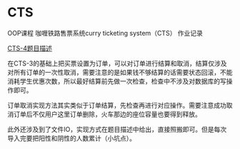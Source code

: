 # CTS

OOP课程 咖喱铁路售票系统curry ticketing system（CTS） 作业记录

[CTS-4题目描述](Questions/CTS-4.md)

在CTS-3的基础上把买票设置为订单，可以对订单进行结算和取消，结算仅涉及对所有订单的一次性取消，需要注意的是如果钱不够结算的话需要状态回滚，不能消耗学生优惠次数，所以最好结算前先做一次检查，检查中不涉及对数据库的写操作即可。

订单取消实现方法其实类似于订单结算，先检查再进行对应操作。需要注意成功取消订单后不仅用户这里订单删除，火车那边的座位容量也要得到释放。

此外还涉及到了文件IO，实现方式在题目描述中给出，直接照搬即可。但是每次导入完要把阳性和阴性的人数累计（小坑点）。